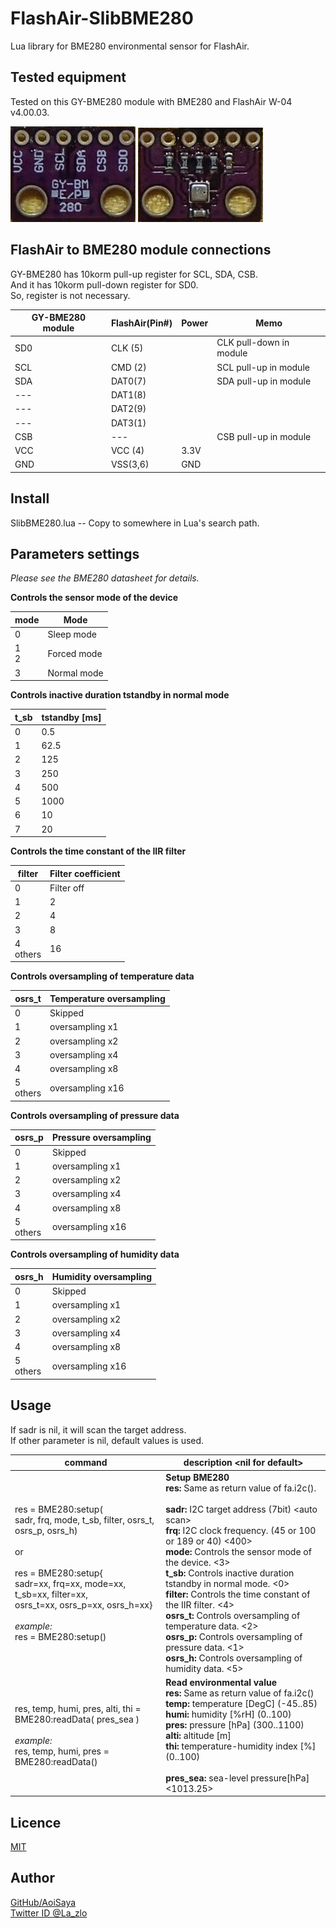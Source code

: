 # FlashAir-SlibBME280

Lua library for BME280 environmental sensor for FlashAir.

## Tested equipment

Tested on this GY-BME280 module with BME280 and FlashAir W-04 v4.00.03.

<img src="img/BME280_front02.jpg"> <img src="img/BME280_back02.jpg">


## FlashAir to BME280 module connections

GY-BME280 has 10korm pull-up register for SCL, SDA, CSB.  
And it has 10korm pull-down register for SD0.  
So, register is not necessary.

GY-BME280 module | FlashAir(Pin#) | Power | Memo
--- | --- | --- | ---
SD0 |CLK (5) | |CLK pull-down in module
SCL |CMD (2) | |SCL pull-up in module
SDA |DAT0(7) | |SDA pull-up in module
--- |DAT1(8) | |
--- |DAT2(9) | |
--- |DAT3(1) | |
CSB |---     | |CSB pull-up in module
VCC |VCC (4) |3.3V|   
GND |VSS(3,6)|GND |  

## Install

SlibBME280.lua -- Copy to somewhere in Lua's search path.

## Parameters settings

*Please see the BME280 datasheet for details.*

**Controls the sensor mode of the device**

mode | Mode
--- | ---
0| Sleep mode
1<br>2| Forced mode
3| Normal mode

**Controls inactive duration tstandby in normal mode**

t_sb| tstandby [ms]
--- | ---
0| 0.5
1| 62.5
2| 125
3| 250
4| 500
5| 1000
6| 10
7| 20

**Controls the time constant of the IIR filter**

filter| Filter coefficient
--- | ---
0| Filter off
1| 2
2| 4
3| 8
4<br>others| 16

**Controls oversampling of temperature data**

osrs_t| Temperature oversampling
--- | ---
0| Skipped
1| oversampling x1
2| oversampling x2
3| oversampling x4
4| oversampling x8
5<br>others| oversampling x16

**Controls oversampling of pressure data**

osrs_p| Pressure oversampling
--- | ---
0| Skipped
1| oversampling x1
2| oversampling x2
3| oversampling x4
4| oversampling x8
5<br>others| oversampling x16

**Controls oversampling of humidity data**

osrs_h| Humidity oversampling
--- | ---
0| Skipped
1| oversampling x1
2| oversampling x2
3| oversampling x4
4| oversampling x8
5<br>others| oversampling x16

## Usage
If sadr is nil, it will scan the target address.  
If other parameter is nil, default values is used.  

command | description \<nil for default>
--- | --- 
res = BME280:setup(<br>sadr, frq, mode, t_sb, filter, osrs_t, osrs_p, osrs_h)<br><br>or<br><br>res = BME280:setup{<br>sadr=xx, frq=xx, mode=xx, t_sb=xx, filter=xx,<br> osrs_t=xx, osrs_p=xx, osrs_h=xx}<br><br>*example:*<br>res = BME280:setup()|**Setup BME280**<br>**res:** Same as return value of fa.i2c().<br><br>**sadr:** I2C target address (7bit) \<auto scan><br>**frq:** I2C clock frequency. (45 or 100 or 189 or 40) <400><br>**mode:** Controls the sensor mode of the device. <3><br>**t_sb:** Controls inactive duration tstandby in normal mode. <0><br>**filter:** Controls the time constant of the IIR filter. <4><br>**osrs_t:** Controls oversampling of temperature data. <2><br>**osrs_p:** Controls oversampling of pressure data. <1><br>**osrs_h:** Controls oversampling of humidity data. <5>
res, temp, humi, pres, alti, thi =<br> BME280:readData( pres_sea ) <br><br>*example:*<br>res, temp, humi, pres = BME280:readData() |**Read environmental value**<br>**res:** Same as return value of fa.i2c()<br>**temp:** temperature [DegC] (-45..85)<br>**humi:** humidity [%rH] (0..100)<br>**pres:** pressure [hPa] (300..1100)<br>**alti:** altitude [m]<br>**thi:** temperature-humidity index [%] (0..100)<br><br>**pres_sea:** sea-level pressure[hPa] <1013.25>

## Licence

[MIT](https://github.com/AoiSaya/FlashAir-libBMP/blob/master/LICENSE)

## Author

[GitHub/AoiSaya](https://github.com/AoiSaya)  
[Twitter ID @La_zlo](https://twitter.com/La_zlo)
